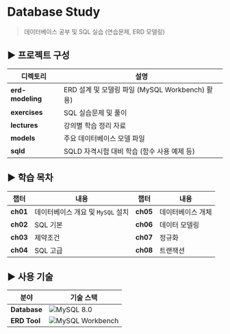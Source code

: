 # Database Study  
> 데이터베이스 공부 및 SQL 실습 (연습문제, ERD 모델링)


## ▶ 프로젝트 구성

| 디렉토리 | 설명 |
|--------|-------------------------------|
| **erd-modeling** | ERD 설계 및 모델링 파일 (MySQL Workbench) 활용) |
| **exercises** | SQL 실습문제 및 풀이 |
| **lectures** | 강의별 학습 정리 자료 |
| **models** | 주요 데이터베이스 모델 파일 |
| **sqld** | SQLD 자격시험 대비 학습 (함수 사용 예제 등) |


## ▶ 학습 목차

| 챕터 | 내용 | 챕터 | 내용 |
|------|------|------|------|
| **ch01** | 데이터베이스 개요 및 `MySQL` 설치 | **ch05** | 데이터베이스 개체 | 
| **ch02** | SQL 기본 | **ch06** | 데이터 모델링 |
| **ch03** | 제약조건 | **ch07** | 정규화 |
| **ch04** | SQL 고급 | **ch08** | 트랜잭션 |


## ▶ 사용 기술

| 분야        | 기술 스택 |
|------------|-------------------------------------------------------------------------------------|
| **Database**  | ![MySQL 8.0](https://img.shields.io/badge/MySQL%208.x-4479A1?style=flat&logo=mysql&logoColor=white) |
| **ERD Tool**  | ![MySQL Workbench](https://img.shields.io/badge/MySQL%20Workbench-4479A1?style=flat&logo=mysql&logoColor=white) |



